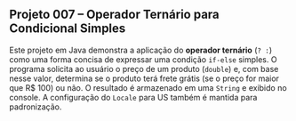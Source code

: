 ## Projeto 007 – Operador Ternário para Condicional Simples

Este projeto em Java demonstra a aplicação do **operador ternário** (`? :`) como uma forma concisa de expressar uma condição `if-else` simples. O programa solicita ao usuário o preço de um produto (`double`) e, com base nesse valor, determina se o produto terá frete grátis (se o preço for maior que R$ 100) ou não. O resultado é armazenado em uma `String` e exibido no console. A configuração do `Locale` para US também é mantida para padronização.
